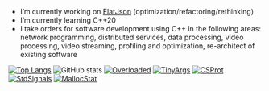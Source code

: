 - I’m currently working on [FlatJson](https://github.com/nixman/flatjson) (optimization/refactoring/rethinking)
- I’m currently learning C++20
- I take orders for software development using C++ in the following areas: network programming, distributed services, data processing, video processing, video streaming, profiling and optimization, re-architect of existing software

[![Top Langs](https://github-readme-stats.vercel.app/api/top-langs/?username=nixman)](https://github.com/nixman/github-readme-stats)
![GitHub stats](https://github-readme-stats.vercel.app/api?username=nixman&show_icons=true&theme=transparent)
[![Overloaded](https://github-readme-stats.vercel.app/api/pin/?username=nixman&repo=overloaded)](https://github.com/nixman/overloaded)
[![TinyArgs](https://github-readme-stats.vercel.app/api/pin/?username=nixman&repo=tiny-args)](https://github.com/nixman/tiny-args)
[![CSProt](https://github-readme-stats.vercel.app/api/pin/?username=nixman&repo=csprot)](https://github.com/nixman/csprot)
[![StdSignals](https://github-readme-stats.vercel.app/api/pin/?username=nixman&repo=std-signals)](https://github.com/nixman/std-signals)
[![MallocStat](https://github-readme-stats.vercel.app/api/pin/?username=nixman&repo=malloc-stat)](https://github.com/nixman/malloc-stat)
